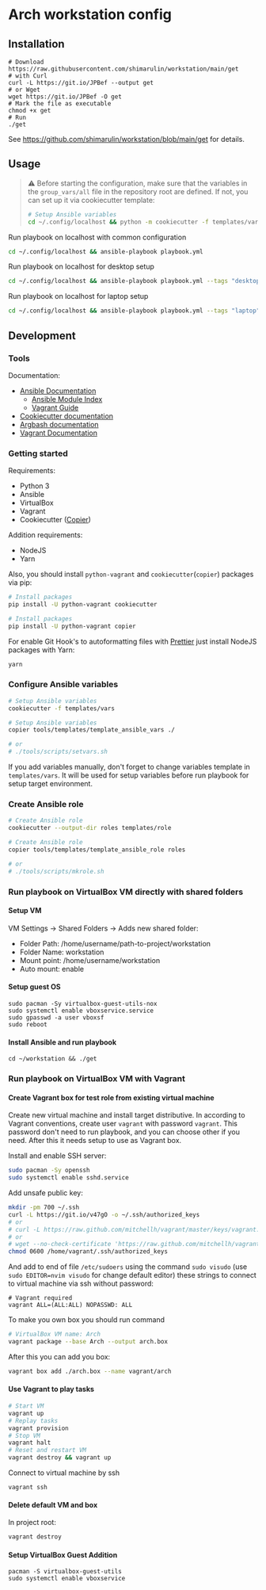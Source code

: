 # Arch workstation config

## Installation

```shell
# Download https://raw.githubusercontent.com/shimarulin/workstation/main/get
# with Curl
curl -L https://git.io/JPBef --output get
# or Wget
wget https://git.io/JPBef -O get
# Mark the file as executable
chmod +x get
# Run
./get
```

See https://github.com/shimarulin/workstation/blob/main/get for details.

## Usage

> :warning: Before starting the configuration, make sure that the variables in the `group_vars/all` file in the
> repository root are defined. If not, you can set up it via cookiecutter template:
>
> ```bash
> # Setup Ansible variables
> cd ~/.config/localhost && python -m cookiecutter -f templates/vars
> ```

Run playbook on localhost with common configuration

```bash
cd ~/.config/localhost && ansible-playbook playbook.yml
```

Run playbook on localhost for desktop setup

```bash
cd ~/.config/localhost && ansible-playbook playbook.yml --tags "desktop"
```

Run playbook on localhost for laptop setup

```bash
cd ~/.config/localhost && ansible-playbook playbook.yml --tags "laptop"
```

## Development

### Tools

Documentation:

- [Ansible Documentation](https://docs.ansible.com/ansible/latest/index.html)
  - [Ansible Module Index](https://docs.ansible.com/ansible/latest/modules/modules_by_category.html)
  - [Vagrant Guide](https://docs.ansible.com/ansible/latest/scenario_guides/guide_vagrant.html)
- [Cookiecutter documentation](https://cookiecutter.readthedocs.io/en/latest/readme.html)
- [Argbash documentation](https://argbash.readthedocs.io/en/stable/)
- [Vagrant Documentation](https://www.vagrantup.com/docs/)

### Getting started

Requirements:

- Python 3
- Ansible
- VirtualBox
- Vagrant
- Cookiecutter ([Copier](https://github.com/copier-org/copier))

Addition requirements:

- NodeJS
- Yarn

Also, you should install `python-vagrant` and `cookiecutter`(`copier`) packages via pip:

```bash
# Install packages
pip install -U python-vagrant cookiecutter
```

```bash
# Install packages
pip install -U python-vagrant copier
```

For enable Git Hook's to autoformatting files with [Prettier](https://prettier.io/) just install NodeJS packages with
Yarn:

```bash
yarn
```

### Configure Ansible variables

```bash
# Setup Ansible variables
cookiecutter -f templates/vars
```

```bash
# Setup Ansible variables
copier tools/templates/template_ansible_vars ./

# or
# ./tools/scripts/setvars.sh
```

If you add variables manually, don't forget to change variables template in `templates/vars`. It will be used for setup
variables before run playbook for setup target environment.

### Create Ansible role

```bash
# Create Ansible role
cookiecutter --output-dir roles templates/role
```

```bash
# Create Ansible role
copier tools/templates/template_ansible_role roles

# or
# ./tools/scripts/mkrole.sh
```

### Run playbook on VirtualBox VM directly with shared folders

#### Setup VM

VM Settings -> Shared Folders -> Adds new shared folder:

- Folder Path: /home/username/path-to-project/workstation
- Folder Name: workstation
- Mount point: /home/username/workstation
- Auto mount: enable

#### Setup guest OS

```shell
sudo pacman -Sy virtualbox-guest-utils-nox
sudo systemctl enable vboxservice.service
sudo gpasswd -a user vboxsf
sudo reboot
```

#### Install Ansible and run playbook

```shell
cd ~/workstation && ./get
```

### Run playbook on VirtualBox VM with Vagrant

#### Create Vagrant box for test role from existing virtual machine

Create new virtual machine and install target distributive. In according to Vagrant conventions, create user `vagrant`
with password `vagrant`. This password don't need to run playbook, and you can choose other if you need. After this it
needs setup to use as Vagrant box.

Install and enable SSH server:

```bash
sudo pacman -Sy openssh
sudo systemctl enable sshd.service
```

Add unsafe public key:

```bash
mkdir -pm 700 ~/.ssh
curl -L https://git.io/v47gO -o ~/.ssh/authorized_keys
# or
# curl -L https://raw.github.com/mitchellh/vagrant/master/keys/vagrant.pub -o ~/.ssh/authorized_keys
# or
# wget --no-check-certificate 'https://raw.github.com/mitchellh/vagrant/master/keys/vagrant.pub' -O /home/vagrant/.ssh/authorized_keys
chmod 0600 /home/vagrant/.ssh/authorized_keys
```

And add to end of file `/etc/sudoers` using the command `sudo visudo` (use `sudo EDITOR=nvim visudo` for change default
editor) these strings to connect to virtual machine via ssh without password:

```
# Vagrant required
vagrant ALL=(ALL:ALL) NOPASSWD: ALL
```

To make you own box you should run command

```bash
# VirtualBox VM name: Arch
vagrant package --base Arch --output arch.box
```

After this you can add you box:

```bash
vagrant box add ./arch.box --name vagrant/arch
```

#### Use Vagrant to play tasks

```bash
# Start VM
vagrant up
# Replay tasks
vagrant provision
# Stop VM
vagrant halt
# Reset and restart VM
vagrant destroy && vagrant up
```

Connect to virtual machine by ssh

```shell
vagrant ssh
```

#### Delete default VM and box

In project root:

```bash
vagrant destroy
```

#### Setup VirtualBox Guest Addition

```shell
pacman -S virtualbox-guest-utils
sudo systemctl enable vboxservice
```
